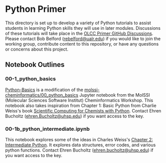# Python Primer
This directory is set up to develop a variety of Python tutorials to assist students in learning Python skills they will use in later modules. Discussions of these tutorials will take place in the [OLCC Primer GitHub Discussions](https://github.com/DivCHED-CCCE/DataChemistryOLCC/discussions/categories/00-olcc-primer). Please contact Bob Belford (rebelford@ualr.edu) if you would like to join the working group, contribute content to this repository, or have any questions or concerns about this project.

## Notebook Outlines
### 00-1_python_basics
[Python-Basics](https://github.com/DivCHED-CCCE/DataChemistryOLCC/blob/main/module-development/00-OLCC-Primer/00-1a-python-basics.ipynb) is a modification of the [molssi-cheminformatics/00_python_basics](https://github.com/MolSSI-Education/molssi-cheminformatics/blob/main/00_python_basics.ipynb) Jupyter notebook from the MolSSI (Molecular Sciences Software Institut) Cheminformatics Workshop. This notebook also takes inspiration from Chapter 1: Basic Python from Charlie Weiss's book [Scientific Computing for Chemists with Python](https://weisscharlesj.github.io/SciCompforChemists/notebooks/introduction/intro.html). Contact Ehren Bucholtz (ehren.Bucholtz@uhsp.edu) if you want access to the key.  

### 00-1b_python_intermediate.ipynb

This notebook explores some of the ideas in Charles Weiss's [Chapter 2: Intermediate Python](https://weisscharlesj.github.io/SciCompforChemists/notebooks/chapter_02/chap_02_notebook.html). It explores data structures, error codes, and various python functions. Contact Ehren Bucholtz (ehren.bucholtz@uhsp.edu) if you want access to the key.

 